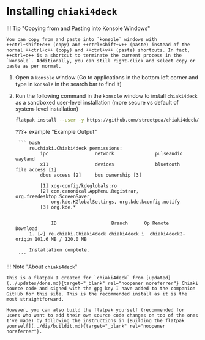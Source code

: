 # Installing `chiaki4deck`

!!! Tip "Copying from and Pasting into Konsole Windows"

    You can copy from and paste into `konsole` windows with ++ctrl+shift+c++ (copy) and ++ctrl+shift+v++ (paste) instead of the normal ++ctrl+c++ (copy) and ++ctrl+v++ (paste) shortcuts. In fact, ++ctrl+c++ is a shortcut to terminate the current process in the `konsole`. Additionally, you can still right-click and select copy or paste as per normal.

1. Open a `konsole` window (Go to applications in the bottom left corner and type in `konsole` in the search bar to find it)

2. Run the following command in the `konsole` window to install `chiaki4deck` as a sandboxed user-level installation (more secure vs default of system-level installation)

    ``` bash
    flatpak install --user -y https://github.com/streetpea/chiaki4deck/releases/download/v1.0.0/re.chiaki.Chiaki4deck.flatpakref
    ```

    ???+ example "Example Output"

        ``` bash
            re.chiaki.Chiaki4deck permissions:
                ipc                 network               pulseaudio     wayland
                x11                 devices               bluetooth      file access [1]
                dbus access [2]     bus ownership [3]

                [1] xdg-config/kdeglobals:ro
                [2] com.canonical.AppMenu.Registrar, org.freedesktop.ScreenSaver,
                    org.kde.KGlobalSettings, org.kde.kconfig.notify
                [3] org.kde.*


                    ID                    Branch      Op Remote              Download
            1. [✓] re.chiaki.Chiaki4deck chiaki4deck i  chiaki4deck2-origin 101.6 MB / 120.0 MB

            Installation complete.
        ```

!!! Note "About `chiaki4deck`"

    This is a flatpak I created for `chiaki4deck` from [updated](../updates/done.md){target="_blank" rel="noopener noreferrer"} Chiaki source code and signed with the gpg key I have added to the companion GitHub for this site. This is the recommended install as it is the most straightforward.
    
    However, you can also build the flatpak yourself (recommended for users who want to add their own source code changes on top of the ones I've made) by following the instructions in [Building the flatpak yourself](../diy/buildit.md){target="_blank" rel="noopener noreferrer"}.


